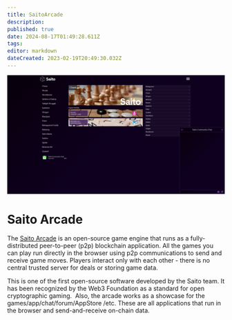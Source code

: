 ```yaml
---
title: SaitoArcade
description: 
published: true
date: 2024-08-17T01:49:28.611Z
tags: 
editor: markdown
dateCreated: 2023-02-19T20:49:30.032Z
---
```


![](/arcade.png)

# Saito Arcade

The [Saito Arcade](https://saito.io/arcade/) is an open-source game engine that runs as a fully-distributed peer-to-peer (p2p) blockchain application. All the games you can play run directly in the browser using p2p communications to send and receive game moves. Players interact only with each other - there is no central trusted server for deals or storing game data.

This is one of the first open-source software developed by the Saito team. It has been recognized by the Web3 Foundation as a standard for open cryptographic gaming.  Also, the arcade works as a showcase for the games/app/chat/forum/AppStore /etc. These are all applications that run in the browser and send-and-receive on-chain data.